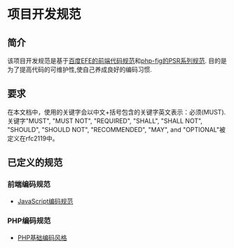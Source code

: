 # 项目开发规范
## 简介
该项目开发规范是基于[百度EFE的前端代码规范](https://github.com/ecomfe/spec)和[php-fig的PSR系列规范](http://www.php-fig.org/psr/).
目的是为了提高代码的可维护性,使自己养成良好的编码习惯.

## 要求
在本文档中，使用的关键字会以中文+括号包含的关键字英文表示：必须(MUST).
关键字"MUST", "MUST NOT", "REQUIRED", "SHALL", "SHALL NOT", "SHOULD", "SHOULD NOT", "RECOMMENDED", "MAY", and "OPTIONAL"被定义在rfc2119中。

## 已定义的规范

### 前端编码规范

- [JavaScript编码规范](javascript-style.md)

### PHP编码规范

- [PHP基础编码风格](/)